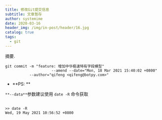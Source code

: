 ```yaml
---
title: 修改Git提交信息
subtitle: 文章暂存
author: systemime
date: 2020-03-16
header_img: /img/in-post/header/16.jpg
catalog: true
tags:
  - git
---
```

摘要.

<!-- more -->


```git
git commit -m "feature: 增加中华极速特有字段模型"
					 --amend --date="Mon, 18 Mar 2021 15:40:02 +0800"
           --author="qifeng <qifeng@botpy.com>"
```


- **PS: **

`**--data**`参数建议使用 `date -R` 命令获取<br />​<br />
```shell
>> date -R
Wed, 19 May 2021 10:56:52 +0800
```
